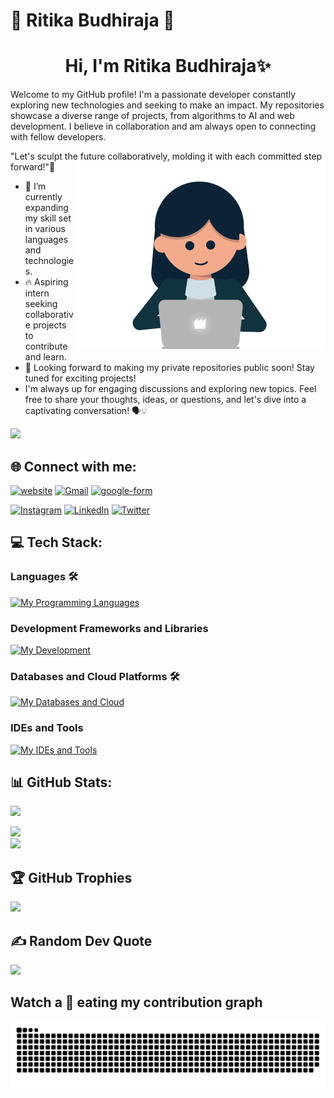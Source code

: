 # 💜 Ritika Budhiraja 💜
<h1 align='center'>Hi, I'm Ritika Budhiraja✨</h1>
Welcome to my GitHub profile! I'm a passionate developer constantly exploring new technologies and seeking to make an impact. My repositories showcase a diverse range of projects, from algorithms to AI and web development. I believe in collaboration and am always open to connecting with fellow developers.


"Let's sculpt the future collaboratively, molding it with each committed step forward!"🚀
<img align="right" width="400" alt="Coder" src='coder.gif'>

<!-- [![](https://visitcount.itsvg.in/api?id=architj6&label=Profile%20Views&icon=0&pretty=true)](https://visitcount.itsvg.in) -->

- 🌟 I’m currently expanding my skill set in various languages and technologies.
- 🔥 Aspiring intern seeking collaborative projects to contribute and learn.
- 🚀 Looking forward to making my private repositories public soon! Stay tuned for exciting projects!
- I'm always up for engaging discussions and exploring new topics. Feel free to share your thoughts, ideas, or questions, and let's dive into a captivating conversation! 🗣️💡

![](https://komarev.com/ghpvc/?username=architj6&style=plastic&color=orange)

## 🌐 Connect with me:
[![website](https://img.shields.io/badge/My%20Website-%231769ff.svg?logo=minutemailer&logoColor=white)]()
[![Gmail](https://img.shields.io/badge/Mail%20Me-%23EA4335.svg?logo=gmail&logoColor=white)](mailto:ritikabudhiraja28@gmail.com)
[![google-form](https://img.shields.io/badge/Contact%20Me-%2330B980.svg?logo=minutemailer&logoColor=white)](https://forms.gle/xyYpoSnTyAKzf2nn9)

[![Instagram](https://img.shields.io/badge/Instagram-%23E4405F.svg?logo=Instagram&logoColor=white)](https://www.instagram.com/riverie_ritzz?igsh=eW9waGcyOGJwOGs1)
[![LinkedIn](https://img.shields.io/badge/LinkedIn-%230077B5.svg?logo=linkedin&logoColor=white)](https://www.linkedin.com/in/ritika-budhiraja-/)
[![Twitter](https://img.shields.io/badge/Twitter-%231DA1F2.svg?logo=Twitter&logoColor=white)](https://twitter.com/RitikaQueen28)



## 💻 Tech Stack:
<!-- ![CSS3](https://img.shields.io/badge/css3-%231572B6.svg?style=for-the-badge&logo=css3&logoColor=white)
![HTML5](https://img.shields.io/badge/html5-%23E34F26.svg?style=for-the-badge&logo=html5&logoColor=white)
![JavaScript](https://img.shields.io/badge/javascript-%23323330.svg?style=for-the-badge&logo=javascript&logoColor=%23F7DF1E)
![Python](https://img.shields.io/badge/python-3670A0?style=for-the-badge&logo=python&logoColor=ffdd54)
![TailwindCSS](https://img.shields.io/badge/tailwindcss-%2338B2AC.svg?style=for-the-badge&logo=tailwind-css&logoColor=white)
![Bootstrap](https://img.shields.io/badge/bootstrap-%23563D7C.svg?style=for-the-badge&logo=bootstrap&logoColor=white)

![Canva](https://img.shields.io/badge/Canva-%2300C4CC.svg?style=for-the-badge&logo=Canva&logoColor=white)
![C](https://img.shields.io/badge/C-00599C?style=for-the-badge&logo=c&logoColor=white)
![Java](https://img.shields.io/badge/Java-ED8B00?style=for-the-badge&logo=java&logoColor=white)
![React](https://img.shields.io/badge/React-61DAFB?style=for-the-badge&logo=react&logoColor=white)
![Node.js](https://img.shields.io/badge/Node.js-339933?style=for-the-badge&logo=Node.js&logoColor=white)
![Git](https://img.shields.io/badge/Git-F05032?style=for-the-badge&logo=Git&logoColor=white) -->
### Languages 🛠 
[![My Programming Languages](https://skillicons.dev/icons?i=python,java,c,cpp,html,css,javascript)](https://github.com/Ritika-Budhiraja)

### Development Frameworks and Libraries
[![My Development](https://skillicons.dev/icons?i=git,nextjs,react,nodejs,bootstrap,tailwindcss,django)](https://github.com/Ritika-Budhiraja)

### Databases and Cloud Platforms 🛠 
[![My Databases and Cloud](https://skillicons.dev/icons?i=mongodb,mysql,sqlite,vercel,github,netlify,googlecloud,replit)](https://github.com/Ritika-Budhiraja)

### IDEs and Tools
[![My IDEs and Tools](https://skillicons.dev/icons?i=vscode,figma,postman)](https://github.com/Ritika-Budhiraja)

## 📊 GitHub Stats:
![](https://github-readme-stats.vercel.app/api?username=Ritika-Budhiraja&theme=radical&hide_border=false&include_all_commits=true&count_private=true&show_icons=true&border_radius=10)<br/>

![](https://github-readme-streak-stats.herokuapp.com/?user=Ritika-Budhiraja&theme=radical&hide_border=false&border_radius=10)<br/>
![](https://github-readme-stats.vercel.app/api/top-langs/?username=architj6&theme=radical&hide_border=false&include_all_commits=true&border_radius=10&count_private=true&layout=compact)

## 🏆 GitHub Trophies
![](https://github-profile-trophy.vercel.app/?username=Ritika-Budhiraja&theme=dracula&no-frame=false&no-bg=true&margin-w=4)

## ✍️ Random Dev Quote
![](https://quotes-github-readme.vercel.app/api?type=vetical&theme=radical)

<!-- <h1 align = 'Center'>Watch a 🐍 eating my contribution graph</h1> -->
## Watch a 🐍 eating my contribution graph
<p align="center">
  <img src="github-contribution-grid-snake.svg" alt="snake"></center>
</p>

